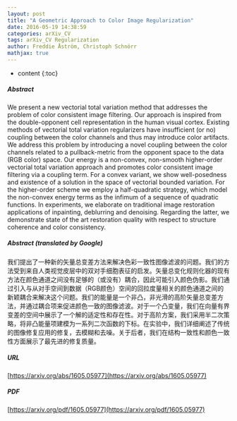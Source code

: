 ```yaml
---
layout: post
title: "A Geometric Approach to Color Image Regularization"
date: 2016-05-19 14:38:59
categories: arXiv_CV
tags: arXiv_CV Regularization
author: Freddie Åström, Christoph Schnörr
mathjax: true
---
```


* content
{:toc}

##### Abstract
We present a new vectorial total variation method that addresses the problem of color consistent image filtering. Our approach is inspired from the double-opponent cell representation in the human visual cortex. Existing methods of vectorial total variation regularizers have insufficient (or no) coupling between the color channels and thus may introduce color artifacts. We address this problem by introducing a novel coupling between the color channels related to a pullback-metric from the opponent space to the data (RGB color) space. Our energy is a non-convex, non-smooth higher-order vectorial total variation approach and promotes color consistent image filtering via a coupling term. For a convex variant, we show well-posedness and existence of a solution in the space of vectorial bounded variation. For the higher-order scheme we employ a half-quadratic strategy, which model the non-convex energy terms as the infimum of a sequence of quadratic functions. In experiments, we elaborate on traditional image restoration applications of inpainting, deblurring and denoising. Regarding the latter, we demonstrate state of the art restoration quality with respect to structure coherence and color consistency.

##### Abstract (translated by Google)
我们提出了一种新的矢量总变差方法来解决色彩一致性图像滤波的问题。我们的方法受到来自人类视觉皮层中的双对手细胞表征的启发。矢量总变化规则化器的现有方法在颜色通道之间没有足够的（或没有）耦合，因此可能引入颜色伪影。我们通过引入与从对手空间到数据（RGB颜色）空间的回拉度量相关的颜色通道之间的新颖耦合来解决这个问题。我们的能量是一个非凸，非光滑的高阶矢量总变差方法，并通过耦合项来促进颜色一致的图像滤波。对于一个凸变量，我们在向量有界变差的空间中展示了一个解的适定性和存在性。对于高阶方案，我们采用半二次策略，将非凸能量项建模为一系列二次函数的下标。在实验中，我们详细阐述了传统的图像修复应用的修复，去模糊和去噪。关于后者，我们在结构一致性和颜色一致性方面展示了最先进的修复质量。

##### URL
[https://arxiv.org/abs/1605.05977](https://arxiv.org/abs/1605.05977)

##### PDF
[https://arxiv.org/pdf/1605.05977](https://arxiv.org/pdf/1605.05977)

